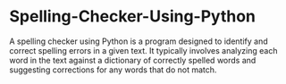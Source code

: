 # Spelling-Checker-Using-Python
 A spelling checker using Python is a program designed to identify and correct spelling errors in a given text. It typically involves analyzing each word in the text against a dictionary of correctly spelled words and suggesting corrections for any words that do not match. 
